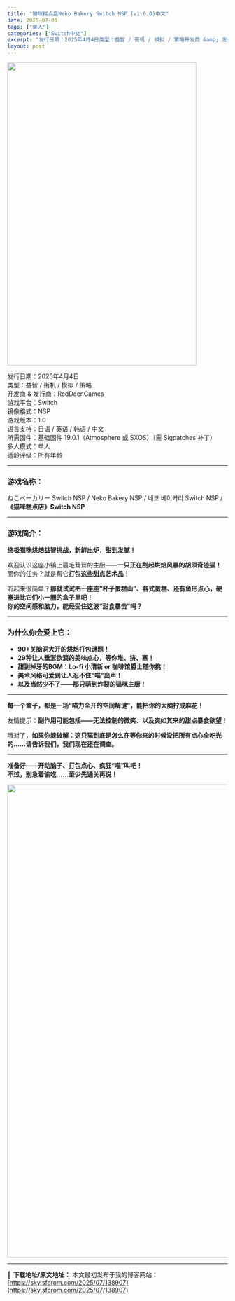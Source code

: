 ```yaml
---
title: "猫咪糕点店Neko Bakery Switch NSP (v1.0.0)中文"
date: 2025-07-01
tags: ["单人"]
categories: ["Switch中文"]
excerpt: "发行日期：2025年4月4日类型：益智 / 街机 / 模拟 / 策略开发商 &amp; 发行商：RedDeer.Games游戏平台：Switch镜像格式：NSP游戏版本：1.0语言支持：日语 / 英语 / 韩语 / 中文所需固件：基础固件 19.0.1（Atmosphere 或 SXOS）（需 Si&hellip;"
layout: post
---
```


<img class="aligncenter size-full wp-image-138913" src="https://sky.sfcrom.com/wp-content/uploads/2025/07/2025070104585482.webp" alt="" width="432" height="692" />
<p data-start="21" data-end="224">发行日期：2025年4月4日<br data-start="35" data-end="38" />类型：益智 / 街机 / 模拟 / 策略<br data-start="58" data-end="61" />开发商 &amp; 发行商：RedDeer.Games<br data-start="84" data-end="87" />游戏平台：Switch<br data-start="98" data-end="101" />镜像格式：NSP<br data-start="109" data-end="112" />游戏版本：1.0<br data-start="120" data-end="123" />语言支持：日语 / 英语 / 韩语 / 中文<br data-start="145" data-end="148" />所需固件：基础固件 19.0.1（Atmosphere 或 SXOS）（需 Sigpatches 补丁）<br data-start="200" data-end="203" />多人模式：单人<br data-start="210" data-end="213" />适龄评级：所有年龄</p>


<hr data-start="226" data-end="229" />

<h3 data-start="231" data-end="240">游戏名称：</h3>
<p data-start="241" data-end="322">ねこベーカリー Switch NSP / Neko Bakery NSP / 네코 베이커리 Switch NSP / <strong data-start="301" data-end="322">《猫咪糕点店》Switch NSP</strong></p>


<hr data-start="324" data-end="327" />

<h3 data-start="329" data-end="338">游戏简介：</h3>
<p data-start="340" data-end="365"><strong data-start="340" data-end="365">终极猫咪烘焙益智挑战，新鲜出炉，甜到发腻！</strong></p>
<p data-start="367" data-end="433">欢迎认识这座小镇上最毛茸茸的主厨——<strong data-start="385" data-end="406">一只正在刮起烘焙风暴的胡须奇迹猫！</strong><br data-start="406" data-end="409" />而你的任务？就是帮它<strong data-start="419" data-end="433">打包这些甜点艺术品！</strong></p>
<p data-start="435" data-end="519">听起来很简单？<strong data-start="442" data-end="489">那就试试把一座座“杯子蛋糕山”、各式蛋糕、还有鱼形点心，硬塞进比它们小一圈的盒子里吧！</strong><br data-start="489" data-end="492" /><strong data-start="492" data-end="519">你的空间感和脑力，能经受住这波“甜食暴击”吗？</strong></p>


<hr data-start="521" data-end="524" />

<h3 data-start="526" data-end="539">为什么你会爱上它：</h3>
<ul>
 	<li data-start="543" data-end="565"><strong data-start="543" data-end="563">90+关脑洞大开的烘焙打包谜题！</strong></li>
 	<li data-start="568" data-end="597"><strong data-start="568" data-end="595">29种让人垂涎欲滴的美味点心，等你堆、挤、塞！</strong></li>
 	<li data-start="600" data-end="637"><strong data-start="600" data-end="635">甜到掉牙的BGM：Lo-fi 小清新 or 咖啡馆爵士随你挑！</strong></li>
 	<li data-start="640" data-end="664"><strong data-start="640" data-end="662">美术风格可爱到让人忍不住“喵”出声！</strong></li>
 	<li data-start="667" data-end="692"><strong data-start="667" data-end="692">以及当然少不了——那只萌到炸裂的猫咪主厨！</strong></li>
</ul>

<hr data-start="694" data-end="697" />
<p data-start="699" data-end="736"><strong data-start="699" data-end="736">每一个盒子，都是一场“喵力全开的空间解谜”，能把你的大脑拧成麻花！</strong></p>
<p data-start="738" data-end="778">友情提示：<strong data-start="743" data-end="778">副作用可能包括——无法控制的微笑、以及突如其来的甜点暴食欲望！</strong></p>
<p data-start="780" data-end="837">哦对了，<strong data-start="784" data-end="837">如果你能破解：这只猫到底是怎么在等你来的时候没把所有点心全吃光的……请告诉我们，我们现在还在调查。</strong></p>


<hr data-start="839" data-end="842" />
<p data-start="844" data-end="896"><strong data-start="844" data-end="871">准备好——开动脑子、打包点心、疯狂“喵”叫吧！</strong><br data-start="871" data-end="874" /><strong data-start="874" data-end="896">不过，别急着偷吃……至少先通关再说！</strong></p>
<img class="aligncenter size-full wp-image-138910" src="https://sky.sfcrom.com/wp-content/uploads/2025/07/2025070104585387.webp" alt="" width="1920" height="1080" />

---
📖 **下载地址/原文地址：** 本文最初发布于我的博客网站：[https://sky.sfcrom.com/2025/07/138907](https://sky.sfcrom.com/2025/07/138907)
